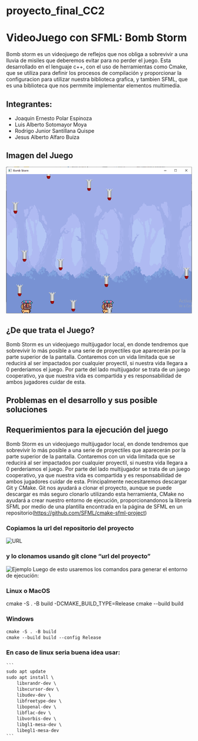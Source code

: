 # proyecto_final_CC2
# VideoJuego con SFML: Bomb Storm

Bomb storm es un videojuego de reflejos que nos obliga a sobrevivir a una lluvia de misiles que deberemos evitar para no perder el juego. Esta desarrollado en el lenguaje c++, con el uso de herramientas como Cmake, que se utiliza para definir los procesos de compilación y proporcionar la configuracion para utilizar nuestra biblioteca grafica, y tambien SFML, que es una biblioteca que nos permmite implementar elementos multimedia.

## Integrantes:

- Joaquin Ernesto Polar Espinoza
- Luis Alberto Sotomayor Moya
- Rodrigo Junior Santillana Quispe
- Jesus Alberto Alfaro Buiza
## Imagen del Juego

![Juego](Documentacion/CapturaJuego1.PNG)

## ¿De que trata el Juego?
Bomb Storm es un videojuego multijugador local, en donde tendremos que sobrevivir lo más posible a una serie de proyectiles que aparecerán por la parte superior de la pantalla. Contaremos con un vida limitada que se reducirá al ser impactados por cualquier proyectil, si nuestra vida llegara a 0 perderiamos el juego. Por parte del lado multijugador se trata de un juego cooperativo, ya que nuestra vida es compartida y es responsabilidad de ambos jugadores cuidar de esta.

## Problemas en el desarrollo y sus posible soluciones

## Requerimientos para la ejecución del juego

Bomb Storm es un videojuego multijugador local, en donde tendremos que sobrevivir lo más posible a una serie de proyectiles que aparecerán por la parte superior de la pantalla. Contaremos con un vida limitada que se reducirá al ser impactados por cualquier proyectil, si nuestra vida llegara a 0 perderiamos el juego. Por parte del lado multijugador se trata de un juego cooperativo, ya que nuestra vida es compartida y es responsabilidad de ambos jugadores cuidar de esta.
Principalmente necesitaremos descargar Git y CMake. Git nos ayudará a clonar el proyecto, aunque se puede descargar es más seguro clonarlo utilizando esta herramienta, CMake no ayudará a crear nuestro entorno de ejecución, proporcionandonos la librería SFML por medio de una plantilla encontrada en la página de SFML en un repositorio(https://github.com/SFML/cmake-sfml-project) 

### Copiamos la url del repositorio del proyecto

![URL](Documentacion/CapturaJuego2)

### y lo clonamos usando git clone “url del proyecto”

![Ejemplo](Documentacion/CapturaJuego3)
Luego de esto usaremos los comandos para generar el entorno de ejecución:
### Linux o MacOS

cmake -S . -B build -DCMAKE_BUILD_TYPE=Release
cmake --build build
### Windows

	cmake -S . -B build
   	cmake --build build --config Release
### En caso de linux seria buena idea usar:

	```
    sudo apt update
    sudo apt install \
        libxrandr-dev \
        libxcursor-dev \
        libudev-dev \
        libfreetype-dev \
        libopenal-dev \
        libflac-dev \
        libvorbis-dev \
        libgl1-mesa-dev \
        libegl1-mesa-dev
    ```








 
	
